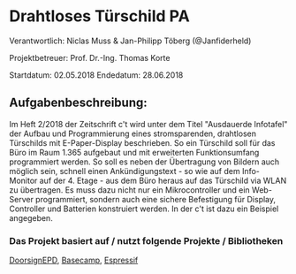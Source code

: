 # Drahtloses Türschild PA

Verantwortlich: Niclas Muss & Jan-Philipp Töberg (@Janfiderheld)

Projektbetreuer: Prof. Dr.-Ing. Thomas Korte

Startdatum: 02.05.2018
Endedatum: 28.06.2018

## Aufgabenbeschreibung:

Im Heft 2/2018 der Zeitschrift c't wird unter dem Titel "Ausdauerde Infotafel" der Aufbau und Programmierung eines stromsparenden, drahtlosen Türschilds mit E-Paper-Display beschrieben. So ein Türschild soll für das Büro im Raum 1.365 aufgebaut und mit erweiterten Funktionsumfang programmiert werden. So soll es neben der Übertragung von Bildern auch möglich sein, schnell einen Ankündigungstext - so wie auf dem Info-Monitor auf der 4. Etage - aus dem Büro heraus auf das Türschild via WLAN zu übertragen. Es muss dazu nicht nur ein Mikrocontroller und ein Web-Server programmiert, sondern auch eine sichere Befestigung für Display, Controller und Batterien
konstruiert werden. In der c't ist dazu ein Beispiel angegeben.

### Das Projekt basiert auf / nutzt folgende Projekte / Bibliotheken

[DoorsignEPD](https://github.com/jamct/DoorsignEPD),
[Basecamp](https://github.com/merlinschumacher/Basecamp),
[Espressif](https://github.com/espressif/arduino-esp32)
